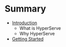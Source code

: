 # Summary

* [Introduction](README.md)
   * What is HyperServe
   * Why HyperServe
* [Getting Started](getting_started.md)

